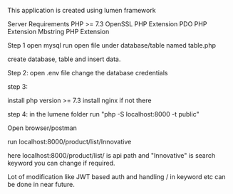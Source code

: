 This application is created using lumen framework

Server Requirements 
    PHP >= 7.3
    OpenSSL PHP Extension
    PDO PHP Extension
    Mbstring PHP Extension


Step 1
open mysql run 
open file under database/table named table.php

create database, table and insert data.



Step 2:
open .env file change the database credentials

step 3:

install php version >= 7.3 
install nginx if not there

step 4:
in the lumene folder 
run "php -S localhost:8000 -t public"

Open browser/postman

run 
localhost:8000/product/list/Innovative

here localhost:8000/product/list/ is api path and "Innovative" is search keyword you can change if required.


Lot of modification like JWT based auth and handling / in keyword etc can be done in near future.